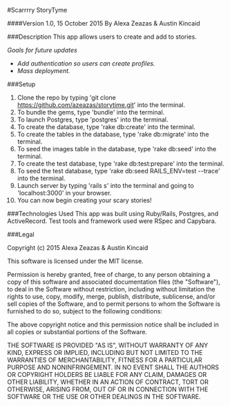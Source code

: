 #Scarrrry StoryTyme

####Version 1.0, 15 October 2015
By Alexa Zeazas & Austin Kincaid

###Description
This app allows users to create and add to stories.

_Goals for future updates_
* _Add authentication so users can create profiles._
* _Mass deployment._

###Setup
1. Clone the repo by typing 'git clone https://github.com/azeazas/storytime.git' into the terminal.
2. To bundle the gems, type 'bundle' into the terminal.
3. To launch Postgres, type 'postgres' into the terminal.
4. To create the database, type 'rake db:create' into the terminal.
5. To create the tables in the database, type 'rake db:migrate' into the terminal.
6. To seed the images table in the database, type 'rake db:seed' into the terminal.
7. To create the test database, type 'rake db:test:prepare' into the terminal.
8. To seed the test database, type 'rake db:seed RAILS_ENV=test --trace' into the terminal.
9. Launch server by typing 'rails s' into the terminal and going to 'localhost:3000' in your browser.
10. You can now begin creating your scary stories!

###Technologies Used
This app was built using Ruby/Rails, Postgres, and ActiveRecord. Test tools and framework used were RSpec and Capybara.

###Legal

Copyright (c) 2015 Alexa Zeazas & Austin Kincaid

This software is licensed under the MIT license.

Permission is hereby granted, free of charge, to any person obtaining a copy of this software and associated documentation files (the "Software"), to deal in the Software without restriction, including without limitation the rights to use, copy, modify, merge, publish, distribute, sublicense, and/or sell copies of the Software, and to permit persons to whom the Software is furnished to do so, subject to the following conditions:

The above copyright notice and this permission notice shall be included in all copies or substantial portions of the Software.

THE SOFTWARE IS PROVIDED "AS IS", WITHOUT WARRANTY OF ANY KIND, EXPRESS OR IMPLIED, INCLUDING BUT NOT LIMITED TO THE WARRANTIES OF MERCHANTABILITY, FITNESS FOR A PARTICULAR PURPOSE AND NONINFRINGEMENT. IN NO EVENT SHALL THE AUTHORS OR COPYRIGHT HOLDERS BE LIABLE FOR ANY CLAIM, DAMAGES OR OTHER LIABILITY, WHETHER IN AN ACTION OF CONTRACT, TORT OR OTHERWISE, ARISING FROM, OUT OF OR IN CONNECTION WITH THE SOFTWARE OR THE USE OR OTHER DEALINGS IN THE SOFTWARE.
